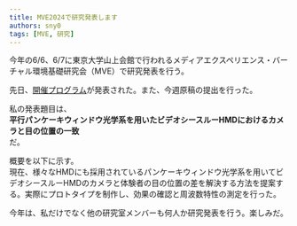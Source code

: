 ```yaml
---
title: MVE2024で研究発表します
authors: sny0
tags: [MVE, 研究]
---
```


今年の6/6、6/7に東京大学山上会館で行われるメディアエクスペリエンス・バーチャル環境基礎研究会（MVE）で研究発表を行う。

先日、[開催プログラム](https://ken.ieice.org/ken/program/index.php?tgs_regid=1416a817764d923363086e57089a067c959812e720bfc2c41992f981fbaa7adf&tgid=IEICE-MVE)が発表された。また、今週原稿の提出を行った。

私の発表題目は、  
**平行パンケーキウィンドウ光学系を用いたビデオシースルーHMDにおけるカメラと目の位置の一致**  
だ。


概要を以下に示す。  
現在、様々なHMDにも採用されているパンケーキウィンドウ光学系を用いてビデオシースルーHMDのカメラと体験者の目の位置の差を解決する方法を提案する。実際にプロトタイプを制作し、効果の確認と周波数特性の測定を行った。


今年は、私だけでなく他の研究室メンバーも何人か研究発表を行う。楽しみだ。